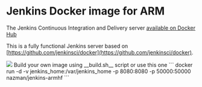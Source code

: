 # Jenkins Docker image for ARM
The Jenkins Continuous Integration and Delivery server [available on Docker Hub](https://hub.docker.com/nazman/jenkins-armhf)

This is a fully functional Jenkins server based on 
[https://github.com/jenkinsci/docker](https://github.com/jenkinsci/docker).

<img src="https://jenkins.io/sites/default/files/jenkins_logo.png"/>
Build your own image using __build.sh__ script or use this one
```
docker run -d -v jenkins_home:/var/jenkins_home -p 8080:8080 -p 50000:50000 nazman/jenkins-armhf
```
